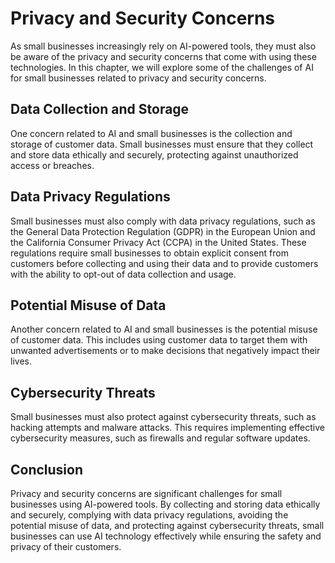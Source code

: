 Privacy and Security Concerns
===============================================================================

As small businesses increasingly rely on AI-powered tools, they must also be aware of the privacy and security concerns that come with using these technologies. In this chapter, we will explore some of the challenges of AI for small businesses related to privacy and security concerns.

Data Collection and Storage
---------------------------

One concern related to AI and small businesses is the collection and storage of customer data. Small businesses must ensure that they collect and store data ethically and securely, protecting against unauthorized access or breaches.

Data Privacy Regulations
------------------------

Small businesses must also comply with data privacy regulations, such as the General Data Protection Regulation (GDPR) in the European Union and the California Consumer Privacy Act (CCPA) in the United States. These regulations require small businesses to obtain explicit consent from customers before collecting and using their data and to provide customers with the ability to opt-out of data collection and usage.

Potential Misuse of Data
------------------------

Another concern related to AI and small businesses is the potential misuse of customer data. This includes using customer data to target them with unwanted advertisements or to make decisions that negatively impact their lives.

Cybersecurity Threats
---------------------

Small businesses must also protect against cybersecurity threats, such as hacking attempts and malware attacks. This requires implementing effective cybersecurity measures, such as firewalls and regular software updates.

Conclusion
----------

Privacy and security concerns are significant challenges for small businesses using AI-powered tools. By collecting and storing data ethically and securely, complying with data privacy regulations, avoiding the potential misuse of data, and protecting against cybersecurity threats, small businesses can use AI technology effectively while ensuring the safety and privacy of their customers.
